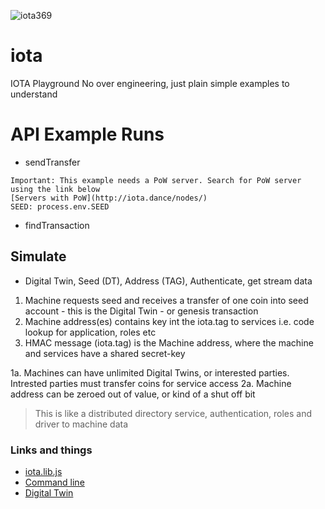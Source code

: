 ![iota369](https://user-images.githubusercontent.com/993459/35762946-de9bdea8-0866-11e8-8427-f0924b28b445.png)



# iota
IOTA Playground 
  No over engineering, just plain simple examples to understand 


# API Example Runs

- sendTransfer 
```
Important: This example needs a PoW server. Search for PoW server using the link below
[Servers with PoW](http://iota.dance/nodes/)
SEED: process.env.SEED
```

- findTransaction

## Simulate
- Digital Twin, Seed (DT), Address (TAG), Authenticate, get stream data

1. Machine requests seed and receives a transfer of one coin into seed account - this is the Digital Twin - or genesis transaction
2. Machine address(es) contains key int the iota.tag to services i.e. code lookup for application, roles etc
3. HMAC message (iota.tag) is the Machine address, where the machine and services have a shared secret-key

1a. Machines can have unlimited Digital Twins, or interested parties. Intrested parties must transfer coins for service access
2a. Machine address can be zeroed out of value, or kind of a shut off bit

> This is like a distributed directory service, authentication, roles and driver to machine data



### Links and things

- [iota.lib.js](https://github.com/iotaledger/iota.lib.js/)
- [Command line](https://github.com/iotaledger/cli-app)
- [Digital Twin](https://medium.com/@cstoecker/implementing-first-industry-4-0-use-cases-with-iota-dag-tangle-machine-tagging-for-digital-twins-baf1943c499d)
